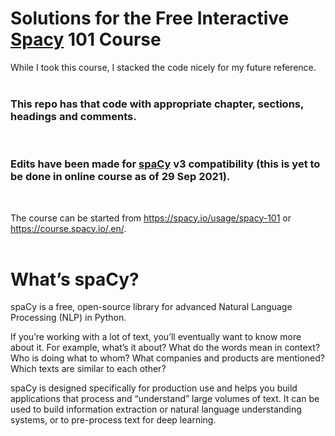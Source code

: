 # Solutions for the Free Interactive [Spacy](https://spacy.io/) 101 Course

While I took this course, I stacked the code nicely for my future reference.  
<br>

### This repo has that code with appropriate chapter, sections, headings and comments.
<br>

### Edits have been made for [spaCy](https://spacy.io/) v3 compatibility (this is yet to be done in online course as of 29 Sep 2021).
<br>

The course can be started from https://spacy.io/usage/spacy-101 or https://course.spacy.io/.en/.
<br><br>

# What’s spaCy?

spaCy is a free, open-source library for advanced Natural Language Processing (NLP) in Python.

If you’re working with a lot of text, you’ll eventually want to know more about it. For example, what’s it about? What do the words mean in context? Who is doing what to whom? What companies and products are mentioned? Which texts are similar to each other?

spaCy is designed specifically for production use and helps you build applications that process and “understand” large volumes of text. It can be used to build information extraction or natural language understanding systems, or to pre-process text for deep learning.
